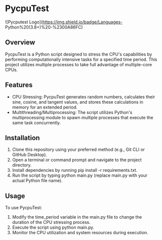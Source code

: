 # PycpuTest
![Pycputest Logo](https://img.shield.io/badge/Languages- Python%20(3.8+)%20-%2300A86FC)

## Overview
PycpuTest is a Python script designed to stress the CPU's capabilities by performing computationally intensive tasks for a specified time period. This project utilizes multiple processes to take full advantage of multiple-core CPUs.

## Features
- CPU Stressing: PycpuTest generates random numbers, calculates their sine, cosine, and tangent values, and stores these calculations in memory for an extended period.
- Multithreading/Multiprocessing: The script utilizes Python's multiprocessing module to spawn multiple processes that execute the same task concurrently.

## Installation
1. Clone this repository using your preferred method (e.g., Git CLI or GitHub Desktop).
2. Open a terminal or command prompt and navigate to the project directory.
3. Install dependencies by running pip install -r requirements.txt.
4. Run the script by typing python main.py (replace main.py with your actual Python file name).

## Usage
To use PycpuTest:

1. Modify the time_period variable in the main.py file to change the duration of the CPU stressing process.
2. Execute the script using python main.py.
3. Monitor the CPU utilization and system resources during execution.
